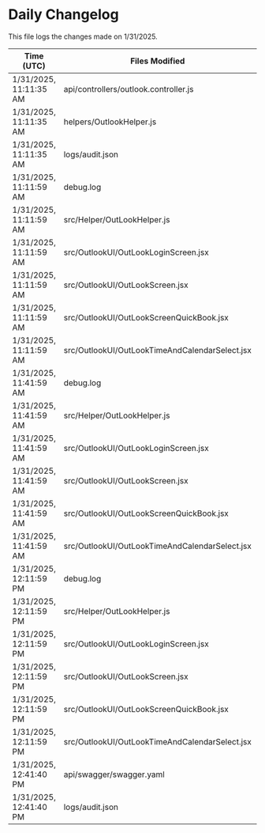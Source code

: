 # Daily Changelog

This file logs the changes made on 1/31/2025.

| Time (UTC)             | Files Modified                    | Changes (Addition/Deletion) |
|------------------------|-----------------------------------|-----------------------------|
| 1/31/2025, 11:11:35 AM | api/controllers/outlook.controller.js | 1 Additions & 1 Deletions |
| 1/31/2025, 11:11:35 AM | helpers/OutlookHelper.js | 1 Additions & 1 Deletions |
| 1/31/2025, 11:11:35 AM | logs/audit.json | 5 Additions & 5 Deletions |
| 1/31/2025, 11:11:59 AM | debug.log | 6 Additions & 0 Deletions|
| 1/31/2025, 11:11:59 AM | src/Helper/OutLookHelper.js | 16 Additions & 3 Deletions|
| 1/31/2025, 11:11:59 AM | src/OutlookUI/OutLookLoginScreen.jsx | 1 Additions & 1 Deletions|
| 1/31/2025, 11:11:59 AM | src/OutlookUI/OutLookScreen.jsx | 7 Additions & 3 Deletions|
| 1/31/2025, 11:11:59 AM | src/OutlookUI/OutLookScreenQuickBook.jsx | 23 Additions & 8 Deletions|
| 1/31/2025, 11:11:59 AM | src/OutlookUI/OutLookTimeAndCalendarSelect.jsx | 0 Additions & 0 Deletions|
| 1/31/2025, 11:41:59 AM | debug.log | 6 Additions & 0 Deletions|
| 1/31/2025, 11:41:59 AM | src/Helper/OutLookHelper.js | 16 Additions & 3 Deletions|
| 1/31/2025, 11:41:59 AM | src/OutlookUI/OutLookLoginScreen.jsx | 1 Additions & 1 Deletions|
| 1/31/2025, 11:41:59 AM | src/OutlookUI/OutLookScreen.jsx | 7 Additions & 3 Deletions|
| 1/31/2025, 11:41:59 AM | src/OutlookUI/OutLookScreenQuickBook.jsx | 23 Additions & 8 Deletions|
| 1/31/2025, 11:41:59 AM | src/OutlookUI/OutLookTimeAndCalendarSelect.jsx | 0 Additions & 0 Deletions|
| 1/31/2025, 12:11:59 PM | debug.log | 6 Additions & 0 Deletions|
| 1/31/2025, 12:11:59 PM | src/Helper/OutLookHelper.js | 16 Additions & 3 Deletions|
| 1/31/2025, 12:11:59 PM | src/OutlookUI/OutLookLoginScreen.jsx | 1 Additions & 1 Deletions|
| 1/31/2025, 12:11:59 PM | src/OutlookUI/OutLookScreen.jsx | 7 Additions & 3 Deletions|
| 1/31/2025, 12:11:59 PM | src/OutlookUI/OutLookScreenQuickBook.jsx | 23 Additions & 8 Deletions|
| 1/31/2025, 12:11:59 PM | src/OutlookUI/OutLookTimeAndCalendarSelect.jsx | 0 Additions & 0 Deletions|
| 1/31/2025, 12:41:40 PM | api/swagger/swagger.yaml | 3 Additions & 3 Deletions|
| 1/31/2025, 12:41:40 PM | logs/audit.json | 10 Additions & 10 Deletions|
